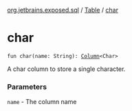 [org.jetbrains.exposed.sql](../index.md) / [Table](index.md) / [char](.)

# char

`fun char(name: String): `[`Column`](../-column/index.md)`<Char>`

A char column to store a single character.

### Parameters

`name` - The column name